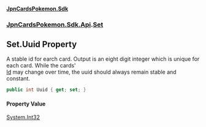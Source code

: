 #### [JpnCardsPokemon.Sdk](index.md 'index')
### [JpnCardsPokemon.Sdk.Api](JpnCardsPokemon.Sdk.Api.md 'JpnCardsPokemon.Sdk.Api').[Set](JpnCardsPokemon.Sdk.Api.Set.md 'JpnCardsPokemon.Sdk.Api.Set')

## Set.Uuid Property

A stable id for earch card. Output is an eight digit integer which is unique for each card. While the cards'  
[Id](JpnCardsPokemon.Sdk.Api.Set.Id.md 'JpnCardsPokemon.Sdk.Api.Set.Id') may change over time, the uuid should always remain stable and constant.

```csharp
public int Uuid { get; set; }
```

#### Property Value
[System.Int32](https://docs.microsoft.com/en-us/dotnet/api/System.Int32 'System.Int32')